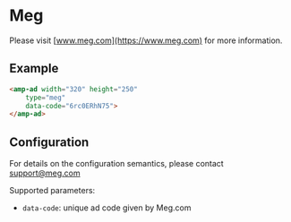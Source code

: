 <!---
Copyright 2016 The AMP HTML Authors. All Rights Reserved.

Licensed under the Apache License, Version 2.0 (the "License");
you may not use this file except in compliance with the License.
You may obtain a copy of the License at

      http://www.apache.org/licenses/LICENSE-2.0

Unless required by applicable law or agreed to in writing, software
distributed under the License is distributed on an "AS-IS" BASIS,
WITHOUT WARRANTIES OR CONDITIONS OF ANY KIND, either express or implied.
See the License for the specific language governing permissions and
limitations under the License.
-->

# Meg

Please visit [www.meg.com](https://www.meg.com) for more information. 

## Example

```html
<amp-ad width="320" height="250" 
    type="meg"
    data-code="6rc0ERhN75">
</amp-ad>
```

## Configuration

For details on the configuration semantics, please contact support@meg.com 

Supported parameters:

- `data-code`: unique ad code given by Meg.com

